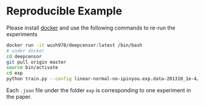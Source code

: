 # Reproducible Example

Please install [docker](https://docs.docker.com/install/) and use the following commands to re-run the experiments

```sh
docker run -it wush978/deepcensor:latest /bin/bash
# under docker
cd deepcensor
git pull origin master
source bin/activate
cd exp
python train.py --config linear-normal-no-ipinyou.exp.data-201310_1e-4/01.json
```

Each `.json` file under the folder `exp` is corresponding to one experiment in the paper.
